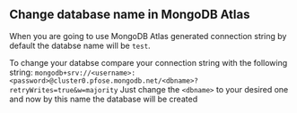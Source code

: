 ## Change database name in MongoDB Atlas

When you are going to use MongoDB Atlas generated connection string by default the databse name will be `test`.

To change your databse compare your connection string with the following string: 
`mongodb+srv://<username>:<password>@cluster0.pfose.mongodb.net/<dbname>?retryWrites=true&w=majority`
Just change the `<dbname>` to your desired one and now by this name the database will be created
